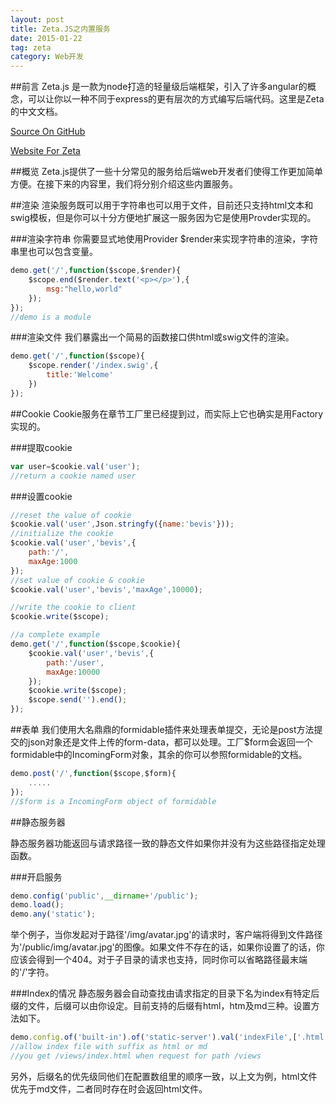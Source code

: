 ```yaml
---
layout: post
title: Zeta.JS之内置服务
date: 2015-01-22
tag: zeta
category: Web开发
---
```


##前言
Zeta.js 是一款为node打造的轻量级后端框架，引入了许多angular的概念，可以让你以一种不同于express的更有层次的方式编写后端代码。这里是Zeta的中文文档。

[Source On GitHub](https://github.com/BenBBear/Zeta)

[Website For Zeta](http://zetajs.io/)

##概览
Zeta.js提供了一些十分常见的服务给后端web开发者们使得工作更加简单方便。在接下来的内容里，我们将分别介绍这些内置服务。

##渲染
渲染服务既可以用于字符串也可以用于文件，目前还只支持html文本和swig模板，但是你可以十分方便地扩展这一服务因为它是使用Provder实现的。

###渲染字符串
你需要显式地使用Provider $render来实现字符串的渲染，字符串里也可以包含变量。

~~~js
demo.get('/',function($scope,$render){
    $scope.end($render.text('<p></p>'),{
        msg:"hello,world"
    });
});
//demo is a module
~~~

###渲染文件
我们暴露出一个简易的函数接口供html或swig文件的渲染。

~~~js
demo.get('/',function($scope){
    $scope.render('/index.swig',{
        title:'Welcome'
    })
});
~~~

##Cookie
Cookie服务在章节工厂里已经提到过，而实际上它也确实是用Factory实现的。

###提取cookie

~~~js
var user=$cookie.val('user');
//return a cookie named user
~~~

###设置cookie

~~~js
//reset the value of cookie
$cookie.val('user',Json.stringfy({name:'bevis'}));
//initialize the cookie
$cookie.val('user','bevis',{
    path:'/',
    maxAge:1000
});
//set value of cookie & cookie 
$cookie.val('user','bevis','maxAge',10000);

//write the cookie to client
$cookie.write($scope);

//a complete example
demo.get('/',function($scope,$cookie){
    $cookie.val('user','bevis',{
        path:'/user',
        maxAge:10000
    });
    $cookie.write($scope);
    $scope.send('').end();
});
~~~

##表单
我们使用大名鼎鼎的formidable插件来处理表单提交，无论是post方法提交的json对象还是文件上传的form-data，都可以处理。工厂$form会返回一个formidable中的IncomingForm对象，其余的你可以参照formidable的文档。

~~~js
demo.post('/',function($scope,$form){
    .....
});
//$form is a IncomingForm object of formidable
~~~

##静态服务器

静态服务器功能返回与请求路径一致的静态文件如果你并没有为这些路径指定处理函数。

###开启服务

~~~js
demo.config('public',__dirname+'/public');
demo.load();
demo.any('static');
~~~

举个例子，当你发起对于路径'/img/avatar.jpg'的请求时，客户端将得到文件路径为'/public/img/avatar.jpg'的图像。如果文件不存在的话，如果你设置了的话，你应该会得到一个404。对于子目录的请求也支持，同时你可以省略路径最末端的'/'字符。

###Index的情况
静态服务器会自动查找由请求指定的目录下名为index有特定后缀的文件，后缀可以由你设定。目前支持的后缀有html，htm及md三种。设置方法如下。

~~~js
demo.config.of('built-in').of('static-server').val('indexFile',['.html','.md']);
//allow index file with suffix as html or md
//you get /views/index.html when request for path /views
~~~

另外，后缀名的优先级同他们在配置数组里的顺序一致，以上文为例，html文件优先于md文件，二者同时存在时会返回html文件。
